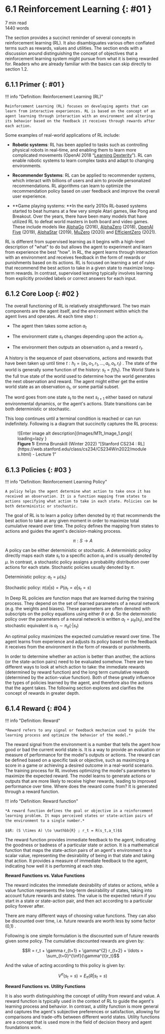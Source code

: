 # 6.1 Reinforcement Learning {: #01 }

<div class="section-meta">
    <div class="meta-item">
        <i class="fas fa-clock"></i>
        7 min read
    </div>
    <div class="meta-item">
        <i class="fas fa-file-alt"></i> 
        1440 words
    </div>
</div>


The section provides a succinct reminder of several concepts in reinforcement learning (RL). It also disambiguates various often conflated terms such as rewards, values and utilities. The section ends with a discussion around distinguishing the concept of objectives that a reinforcement learning system might pursue from what it is being rewarded for. Readers who are already familiar with the basics can skip directly to section 1.2.

## 6.1.1 Primer {: #01 }

!!! info "Definition: Reinforcement Learning (RL)"



    Reinforcement Learning (RL) focuses on developing agents that can learn from interactive experiences. RL is based on the concept of an agent learning through interaction with an environment and altering its behavior based on the feedback it receives through rewards after each action.



Some examples of real-world applications of RL include:

- **Robotic systems**: RL has been applied to tasks such as controlling physical robots in real-time, and enabling them to learn more complicated movements (OpenAI 2018 “[Learning Dexterity](https://www.youtube.com/watch?v=jwSbzNHGflM)”). RL can enable robotic systems to learn complex tasks and adapt to changing environments.

- **Recommender Systems**: RL can be applied to recommender systems, which interact with billions of users and aim to provide personalized recommendations. RL algorithms can learn to optimize the recommendation policy based on user feedback and improve the overall user experience.

- **Game playing systems: **In the early 2010s RL-based systems started to beat humans at a few very simple Atari games, like Pong and Breakout. Over the years, there have been many models that have utilized RL to defeat world masters in both board and video games. These include models like [AlphaGo](https://www.deepmind.com/research/highlighted-research/alphago) (2016), [AlphaZero](https://www.deepmind.com/blog/alphazero-shedding-new-light-on-chess-shogi-and-go) (2018), [OpenAI Five](https://openai.com/research/openai-five-defeats-dota-2-world-champions) (2019), [AlphaStar](https://www.deepmind.com/blog/alphastar-mastering-the-real-time-strategy-game-starcraft-ii) (2019), [MuZero](https://www.deepmind.com/blog/muzero-mastering-go-chess-shogi-and-atari-without-rules) (2020) and [EfficientZero](https://github.com/YeWR/EfficientZero) (2021).

RL is different from supervised learning as it begins with a high-level description of "what" to do but allows the agent to experiment and learn from experience the best "how". In RL, the agent learns through interaction with an environment and receives feedback in the form of rewards or punishments based on its actions. RL is focused on learning a set of rules that recommend the best action to take in a given state to maximize long-term rewards. In contrast, supervised learning typically involves learning from explicitly provided labels or correct answers for each input.

## 6.1.2 Core Loop {: #02 }

The overall functioning of RL is relatively straightforward. The two main components are the agent itself, and the environment within which the agent lives and operates. At each time step
t
:

- The agent then takes some action $a_{t}$

- The environment state $s_{t}$ changes depending upon the action $a_{t}$.

- The environment then outputs an observation $o_{t}$ and a reward $r_{t}$.

A history is the sequence of past observations, actions and rewards that have been taken up until time $t: h_t = (a_1,o_1,r_1, \ldots, a_t,o_t,r_t)$ . The state of the world is generally some function of the history: $s_t = f(h_t)$. The World State is the full true state of the world used to determine how the world generates the next observation and reward. The agent might either get the entire world state as an observation $o_t$, or some partial subset.

The word goes from one state $s_t$ to the next $s_{t+1}$ either based on natural environmental dynamics, or the agent's actions. State transitions can be both deterministic or stochastic.

This loop continues until a terminal condition is reached or can run indefinitely. Following is a diagram that succinctly captures the RL process:

<figure markdown="span">
![Enter image alt description](Images/MTt_Image_1.png){ loading=lazy }
  <figcaption markdown="1"><b>Figure 1:</b> Emma Brunskill (Winter 2022) “[Stanford CS234 : RL](https://web.stanford.edu/class/cs234/CS234Win2022/modules.html) - Lecture 1”</figcaption>
</figure>

## 6.1.3 Policies {: #03 }

!!! info "Definition: Reinforcement Learning Policy"



    A policy helps the agent determine what action to take once it has received an observation. It is a function mapping from states to actions specifying what action to take in each state. Policies can be both deterministic or stochastic.



The goal of RL is to learn a policy (often denoted by $\pi$) that recommends the best action to take at any given moment in order to maximize total cumulative reward over time. The policy defines the mapping from states to actions and guides the agent's decision-making process.

$$\pi: S \to A$$

A policy can be either deterministic or stochastic. A deterministic policy directly maps each state $s_t$ to a specific action $a_t$ and is usually denoted by $\mu$. In contrast, a stochastic policy assigns a probability distribution over actions for each state. Stochastic policies usually denoted by $\pi$.

Deterministic policy: $a_t = \mu(s_t)$

Stochastic policy: $\pi(a|s) = P(a_t = a|s_t=s)$

In Deep RL policies are function maps that are learned during the training process. They depend on the set of learned parameters of a neural network (e.g. the weights and biases). These parameters are often denoted with subscripts on the policy equations using either $\theta$ or $\phi$. So the deterministic policy over the parameters of a neural network is written $a_t = \mu_{\theta}(s_t)$, and the stochastic equivalent is $a_t \sim \pi_{\theta}(\cdot|s_t)$

An optimal policy maximizes the expected cumulative reward over time. The agent learns from experience and adjusts its policy based on the feedback it receives from the environment in the form of rewards or punishments.

In order to determine whether an action is better than another, the actions (or the state-action pairs) need to be evaluated somehow. There are two different ways to look at which action to take: the immediate rewards (determined by reward function) and the long term cumulative rewards (determined by the action-value function). Both of these greatly influence the types of policies learned by the agent, and therefore also the actions that the agent takes. The following section explores and clarifies the concept of rewards in greater depth.

## 6.1.4 Reward {: #04 }

!!! info "Definition: Reward"



    *Reward refers to any signal or feedback mechanism used to guide the learning process and optimize the behavior of the model.*



The reward signal from the environment is a number that tells the agent how good or bad the current world state is. It is a way to provide an evaluation or measure of performance for the model's outputs or actions. The reward can be defined based on a specific task or objective, such as maximizing a score in a game or achieving a desired outcome in a real-world scenario. The training process for RL involves optimizing the model's parameters to maximize the expected reward. The model learns to generate actions or outputs that are more likely to receive higher rewards, leading to improved performance over time. Where does the reward come from? It is generated through a reward function.

!!! info "Definition: Reward function"



    *A reward function defines the goal or objective in a reinforcement learning problem. It maps perceived states or state-action pairs of the environment to a single number.*

    $$R: (S \times A) \to \mathbb{R} ; r_t = R(s_t,a_t)$$



The reward function provides immediate feedback to the agent, indicating the goodness or badness of a particular state or action. It is a mathematical function that maps the state-action pairs of an agent's environment to a scalar value, representing the desirability of being in that state and taking that action. It provides a measure of immediate feedback to the agent, indicating how well it is performing at each step.

**Reward Functions vs. Value Functions**

The <span style="text - decoration: underline;">reward</span> indicates the immediate desirability of states or actions, while a value function represents the long-term desirability of states, taking into account future rewards and states. The value is the expected return if you start in a state or state-action pair, and then act according to a particular policy forever after. 

There are many different ways of choosing value functions. They can also be discounted over time, i.e. future rewards are worth less by some factor
(0,1)
.

Following is one simple formulation is the discounted sum of future rewards given some policy. The cumulative discounted rewards are given by:

$$R = r_t + \gamma r_{t+1} + \gamma^{2} r_{t+2} + \ldots = \sum_{t=0}^{\inf}{\gamma^{t}r_t}$$

And the value of acting according to this policy is given by:

$$V^{\pi}(s_t=s) = E_{\pi}(R|s_t=s)$$

**Reward Functions vs. Utility Functions**

It is also worth distinguishing the concept of utility from reward and value. A reward function is typically used in the context of RL to guide the agent's learning process and behavior. In contrast, a utility function is more general and captures the agent's subjective preferences or satisfaction, allowing for comparisons and trade-offs between different world states. Utility functions are a concept that is used more in the field of decision theory and agent foundations work.